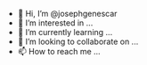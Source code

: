 - 👋 Hi, I’m @josephgenescar
- 👀 I’m interested in ...
- 🌱 I’m currently learning ...
- 💞️ I’m looking to collaborate on ...
- 📫 How to reach me ...

<!---
josephgenescar/josephgenescar is a ✨ special ✨ repository because its `README.md` (this file) appears on your GitHub profile.
You can click the Preview link to take a look at your changes.
--->
